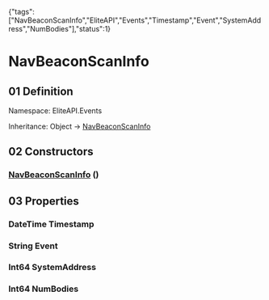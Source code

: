 {"tags":["NavBeaconScanInfo","EliteAPI","Events","Timestamp","Event","SystemAddress","NumBodies"],"status":1}

# NavBeaconScanInfo

## 01 Definition

Namespace: <span class='code'>EliteAPI.Events</span>

Inheritance: <span class='code'>Object</span> → <span class='code'>[NavBeaconScanInfo](../../EliteAPI/Events/NavBeaconScanInfo.html)</span>

## 02 Constructors

### <span class='code'>[NavBeaconScanInfo](../../EliteAPI/Events/NavBeaconScanInfo.html)</span> ()

## 03 Properties

### <span class='code'>DateTime</span> Timestamp

### <span class='code'>String</span> Event

### <span class='code'>Int64</span> SystemAddress

### <span class='code'>Int64</span> NumBodies

